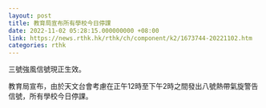 ```yaml
---
layout: post
title: 教育局宣布所有學校今日停課
date: 2022-11-02 05:28:15.000000000 +08:00
link: https://news.rthk.hk/rthk/ch/component/k2/1673744-20221102.htm
categories: rthk
---
```


三號強風信號現正生效。

教育局宣布，由於天文台會考慮在正午12時至下午2時之間發出八號熱帶氣旋警告信號，所有學校今日停課。
